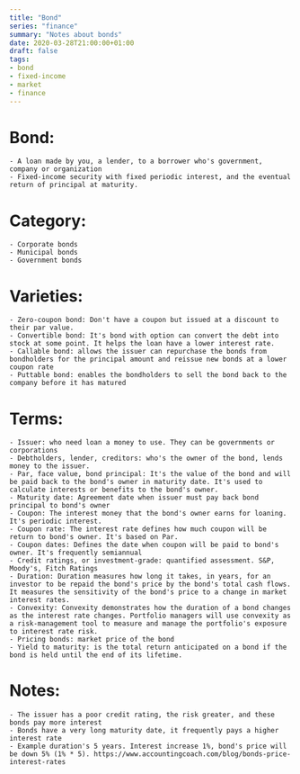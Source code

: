 ```yaml
---
title: "Bond"
series: "finance"
summary: "Notes about bonds"
date: 2020-03-28T21:00:00+01:00
draft: false
tags:
- bond
- fixed-income
- market 
- finance
---
```


# Bond:

    - A loan made by you, a lender, to a borrower who's government, company or organization
    - Fixed-income security with fixed periodic interest, and the eventual return of principal at maturity.

# Category:

    - Corporate bonds
    - Municipal bonds
    - Government bonds

# Varieties:

    - Zero-coupon bond: Don't have a coupon but issued at a discount to their par value.
    - Convertible bond: It's bond with option can convert the debt into stock at some point. It helps the loan have a lower interest rate.
    - Callable bond: allows the issuer can repurchase the bonds from bondholders for the principal amount and reissue new bonds at a lower coupon rate
    - Puttable bond: enables the bondholders to sell the bond back to the company before it has matured

# Terms:

    - Issuer: who need loan a money to use. They can be governments or corporations
    - Debtholders, lender, creditors: who's the owner of the bond, lends money to the issuer.
    - Par, face value, bond principal: It's the value of the bond and will be paid back to the bond's owner in maturity date. It's used to calculate interests or benefits to the bond's owner.
    - Maturity date: Agreement date when issuer must pay back bond principal to bond's owner
    - Coupon: The interest money that the bond's owner earns for loaning. It's periodic interest.
    - Coupon rate: The interest rate defines how much coupon will be return to bond's owner. It's based on Par.
    - Coupon dates: Defines the date when coupon will be paid to bond's owner. It's frequently semiannual
    - Credit ratings, or investment-grade: quantified assessment. S&P, Moody's, Fitch Ratings
    - Duration: Duration measures how long it takes, in years, for an investor to be repaid the bond's price by the bond's total cash flows. It measures the sensitivity of the bond's price to a change in market interest rates.
    - Convexity: Convexity demonstrates how the duration of a bond changes as the interest rate changes. Portfolio managers will use convexity as a risk-management tool to measure and manage the portfolio's exposure to interest rate risk.
    - Pricing bonds: market price of the bond
    - Yield to maturity: is the total return anticipated on a bond if the bond is held until the end of its lifetime.

# Notes:

    - The issuer has a poor credit rating, the risk greater, and these bonds pay more interest
    - Bonds have a very long maturity date, it frequently pays a higher interest rate
    - Example duration's 5 years. Interest increase 1%, bond's price will be down 5% (1% * 5). https://www.accountingcoach.com/blog/bonds-price-interest-rates
